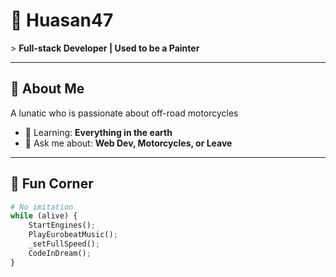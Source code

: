 # 🚀 **Huasan47**  
&gt; **Full-stack Developer | Used to be a Painter**  

---

## 🌟 About Me  
A lunatic who is passionate about off-road motorcycles

- 🌱 Learning: **Everything in the earth**  
- 💬 Ask me about: **Web Dev, Motorcycles, or Leave**  

---

## 🎨 Fun Corner  
```python
# No imitation
while (alive) {
    StartEngines();
    PlayEurobeatMusic();
    _setFullSpeed();
    CodeInDream();
}
